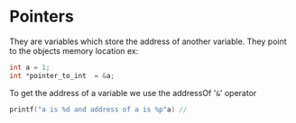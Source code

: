 # Pointers
They are variables which store the address of another variable.
They point to the objects memory location
ex:
```c
int a = 1;
int *pointer_to_int  = &a;
```

To get the address of a variable we use the  addressOf '`&`' operator
```c
printf("a is %d and address of a is %p"a) //
```